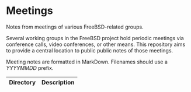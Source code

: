 # Meetings
Notes from meetings of various FreeBSD-related groups.

Several working groups in the FreeBSD project hold periodic meetings via
conference calls, video conferences, or other means.  This repository
aims to provide a central location to public public notes of those meetings.

Meeting notes are formatted in MarkDown.  Filenames should use a
*YYYYMMDD* prefix.

Directory | Description
--- | ---
